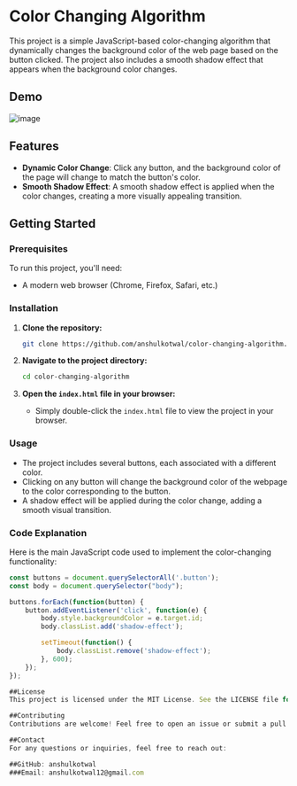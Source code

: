 # Color Changing Algorithm

This project is a simple JavaScript-based color-changing algorithm that dynamically changes the background color of the web page based on the button clicked. The project also includes a smooth shadow effect that appears when the background color changes.

## Demo

![image](https://github.com/user-attachments/assets/72fb54ba-ec06-41ed-9cc5-e0d57a421ca5)


## Features

- **Dynamic Color Change**: Click any button, and the background color of the page will change to match the button's color.
- **Smooth Shadow Effect**: A smooth shadow effect is applied when the color changes, creating a more visually appealing transition.

## Getting Started

### Prerequisites

To run this project, you'll need:

- A modern web browser (Chrome, Firefox, Safari, etc.)

### Installation

1. **Clone the repository:**
    ```bash
    git clone https://github.com/anshulkotwal/color-changing-algorithm.git
    ```
   
2. **Navigate to the project directory:**
    ```bash
    cd color-changing-algorithm
    ```

3. **Open the `index.html` file in your browser:**
    - Simply double-click the `index.html` file to view the project in your browser.

### Usage

- The project includes several buttons, each associated with a different color.
- Clicking on any button will change the background color of the webpage to the color corresponding to the button.
- A shadow effect will be applied during the color change, adding a smooth visual transition.

### Code Explanation

Here is the main JavaScript code used to implement the color-changing functionality:

```javascript
const buttons = document.querySelectorAll('.button');
const body = document.querySelector("body");

buttons.forEach(function(button) {
    button.addEventListener('click', function(e) {
        body.style.backgroundColor = e.target.id;
        body.classList.add('shadow-effect');

        setTimeout(function() {
            body.classList.remove('shadow-effect');
        }, 600); 
    });
});

##License
This project is licensed under the MIT License. See the LICENSE file for more details.

##Contributing
Contributions are welcome! Feel free to open an issue or submit a pull request if you have any improvements or bug fixes.

##Contact
For any questions or inquiries, feel free to reach out:

##GitHub: anshulkotwal
###Email: anshulkotwal12@gmail.com

